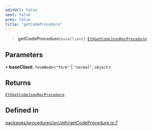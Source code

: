 ```yaml
---
editUrl: false
next: false
prev: false
title: "getCodeProcedure"
---
```


> **getCodeProcedure**(`baseClient`): [`EthGetCodeJsonRpcProcedure`](/reference/tevm/procedures/type-aliases/ethgetcodejsonrpcprocedure/)

## Parameters

• **baseClient**: `TevmNode`\<`"fork"` \| `"normal"`, `object`\>

## Returns

[`EthGetCodeJsonRpcProcedure`](/reference/tevm/procedures/type-aliases/ethgetcodejsonrpcprocedure/)

## Defined in

[packages/procedures/src/eth/getCodeProcedure.js:7](https://github.com/qbzzt/tevm-monorepo/blob/main/packages/procedures/src/eth/getCodeProcedure.js#L7)
